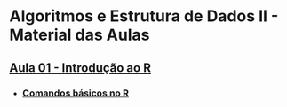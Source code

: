 # Algoritmos e Estrutura de Dados II - Material das Aulas

## [Aula 01 - Introdução ao R](https://github.com/gustavowillam/AEDII/blob/main/slides/1-Apresentacao%20Disciplina.pdf)

* ### [Comandos básicos no R](https://github.com/gustavowillam/AEDII/blob/main/programas/R_basico.R)

